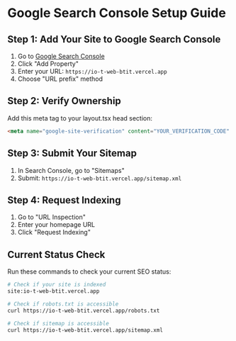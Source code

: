 # Google Search Console Setup Guide

## Step 1: Add Your Site to Google Search Console

1. Go to [Google Search Console](https://search.google.com/search-console/)
2. Click "Add Property"
3. Enter your URL: `https://io-t-web-btit.vercel.app`
4. Choose "URL prefix" method

## Step 2: Verify Ownership

Add this meta tag to your layout.tsx head section:

```html
<meta name="google-site-verification" content="YOUR_VERIFICATION_CODE" />
```

## Step 3: Submit Your Sitemap

1. In Search Console, go to "Sitemaps"
2. Submit: `https://io-t-web-btit.vercel.app/sitemap.xml`

## Step 4: Request Indexing

1. Go to "URL Inspection"
2. Enter your homepage URL
3. Click "Request Indexing"

## Current Status Check

Run these commands to check your current SEO status:

```bash
# Check if your site is indexed
site:io-t-web-btit.vercel.app

# Check if robots.txt is accessible
curl https://io-t-web-btit.vercel.app/robots.txt

# Check if sitemap is accessible
curl https://io-t-web-btit.vercel.app/sitemap.xml
```
